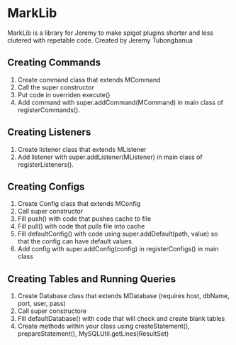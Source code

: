 <h1>MarkLib</h1>
<p>
MarkLib is a library for Jeremy to make spigot plugins shorter and less clutered with repetable code.
Created by Jeremy Tubongbanua
</p>

<h2>Creating Commands</h2>
<p>
<ol>
<li>Create command class that extends MCommand</li>
<li>Call the super constructor</li>
<li>Put code in overriden execute()</li>
<li>Add command with super.addCommand(MCommand) in main class of registerCommands().</li>
</ol>
</p>

<h2>Creating Listeners</h2>
<p>
<ol>
<li>Create listener class that extends MListener</li>
<li>Add listener with super.addListener(MListener) in main class of registerListeners().</li>
</ol>
</p>

<h2>Creating Configs</h2>
<p>
<ol>
<li>Create Config class that extends MConfig</li>
<li>Call super constructor</li>
<li>Fill push() with code that pushes cache to file</li>
<li>Fill pull() with code that pulls file into cache</li>
<li>Fill defaultConfig() with code using super.addDefault(path, value) so that the config can have default values.</li>
<li>Add config with super.addConfig(config) in registerConfigs() in main class</li>
</ol>
</p>

<h2>Creating Tables and Running Queries</h2>
<p>
<ol>
<li>Create Database class that extends MDatabase (requires host, dbName, port, user, pass)</li>
<li>Call super constructore</li>
<li>Fill defaultDatabase() with code that will check and create blank tables</li>
<li>Create methods within your class using createStatement(), prepareStatement(), MySQLUtil.getLines(ResultSet)</li>
</ol>
</p>
